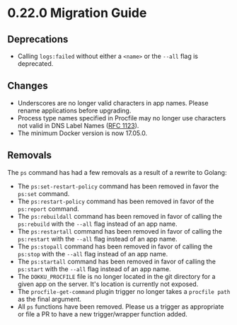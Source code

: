 # 0.22.0 Migration Guide

## Deprecations

- Calling `logs:failed` without either a `<name>` or the `--all` flag is deprecated.

## Changes

- Underscores are no longer valid characters in app names. Please rename applications before upgrading.
- Process type names specified in Procfile may no longer use characters not valid in DNS Label Names ([RFC 1123](https://tools.ietf.org/html/rfc1123)).
- The minimum Docker version is now 17.05.0.

## Removals

The `ps` command has had a few removals as a result of a rewrite to Golang:

- The `ps:set-restart-policy` command has been removed in favor the `ps:set` command.
- The `ps:restart-policy` command has been removed in favor of the `ps:report` command.
- The `ps:rebuildall` command has been removed in favor of calling the `ps:rebuild` with the `--all` flag instead of an app name.
- The `ps:restartall` command has been removed in favor of calling the `ps:restart` with the `--all` flag instead of an app name.
- The `ps:stopall` command has been removed in favor of calling the `ps:stop` with the `--all` flag instead of an app name.
- The `ps:startall` command has been removed in favor of calling the `ps:start` with the `--all` flag instead of an app name.
- The `DOKKU_PROCFILE` file is no longer located in the git directory for a given app on the server. It's location is currently not exposed.
- The `procfile-get-command` plugin trigger no longer takes a `procfile path` as the final argument.
- All `ps` functions have been removed. Please us a trigger as appropriate or file a PR to have a new trigger/wrapper function added.
